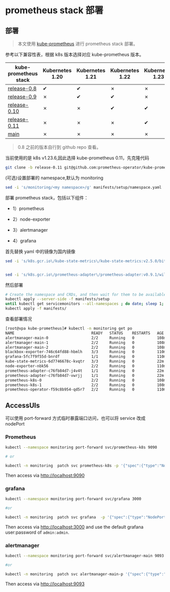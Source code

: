 # prometheus stack 部署

## 部署

> 本文使用 [ kube-prometheus](https://github.com/prometheus-operator/kube-prometheus) 进行 prometheus stack 部署。

参考以下兼容性表，根据 k8s 版本选择对应 kube-prometheus 版本。

| kube-prometheus stack                                        | Kubernetes 1.20 | Kubernetes 1.21 | Kubernetes 1.22 | Kubernetes 1.23 | Kubernetes 1.24 |
| ------------------------------------------------------------ | --------------- | --------------- | --------------- | --------------- | --------------- |
| [release-0.8](https://github.com/prometheus-operator/kube-prometheus/tree/release-0.8) | ✔               | ✔               | ✗               | ✗               | ✗               |
| [release-0.9](https://github.com/prometheus-operator/kube-prometheus/tree/release-0.9) | ✗               | ✔               | ✔               | ✗               | ✗               |
| [release-0.10](https://github.com/prometheus-operator/kube-prometheus/tree/release-0.10) | ✗               | ✗               | ✔               | ✔               | ✗               |
| [release-0.11](https://github.com/prometheus-operator/kube-prometheus/tree/release-0.11) | ✗               | ✗               | ✗               | ✔               | ✔               |
| [main](https://github.com/prometheus-operator/kube-prometheus/tree/main) | ✗               | ✗               | ✗               | ✗               | ✔               |

> 0.8 之前的版本自行到 github repo 查看。



当前使用的是 k8s v1.23.6,因此选择 kube-prometheus 0.11，先克隆代码

```Bash
git clone -b release-0.11 git@github.com:prometheus-operator/kube-prometheus.git
```



(可选)设置部署的 namespace,默认为 monitoring

```Bash
sed -i 's/monitoring/<my namespace>/g' manifests/setup/namespace.yaml
```

部署 prometheus stack，包括以下组件：

- 1）prometheus

- 2）node-exporter

- 3）alertmanager

- 4）grafana



首先替换 yaml 中的镜像为国内镜像

```Bash
sed -i 's/k8s.gcr.io\/kube-state-metrics\/kube-state-metrics:v2.5.0/bitnami\/kube-state-metrics:2.5.0/' manifests/kubeStateMetrics-deployment.yaml


sed -i 's/k8s.gcr.io\/prometheus-adapter\/prometheus-adapter:v0.9.1/willdockerhub\/prometheus-adapter:v0.9.1/' manifests/prometheusAdapter-deployment.yaml
```



然后部署

```Bash
# Create the namespace and CRDs, and then wait for them to be available before creating the remaining resources
kubectl apply --server-side -f manifests/setup
until kubectl get servicemonitors --all-namespaces ; do date; sleep 1; echo ""; done
kubectl apply -f manifests/
```



查看部署情况

```Bash
[root@vpa kube-prometheus]# kubectl -n monitoring get po
NAME                                  READY   STATUS    RESTARTS   AGE
alertmanager-main-0                   2/2     Running   0          108m
alertmanager-main-1                   2/2     Running   0          108m
alertmanager-main-2                   2/2     Running   0          108m
blackbox-exporter-746c64fd88-hbmlh    3/3     Running   0          110m
grafana-5fc7f9f55d-bnrdf              1/1     Running   0          110m
kube-state-metrics-6d7746678c-kvqtr   3/3     Running   0          22m
node-exporter-nbk56                   2/2     Running   0          110m
prometheus-adapter-c76fb84d7-j4v4t    1/1     Running   0          22m
prometheus-adapter-c76fb84d7-vwrjj    1/1     Running   0          22m
prometheus-k8s-0                      2/2     Running   0          108m
prometheus-k8s-1                      2/2     Running   0          108m
prometheus-operator-f59c8b954-qd5r7   2/2     Running   0          110m
```



## AccessUIs

可以使用 port-forward 方式临时暴露端口访问，也可以将 service 改成 nodePort



### Prometheus

```Bash
kubectl --namespace monitoring port-forward svc/prometheus-k8s 9090

# or

kubectl -n monitoring  patch svc prometheus-k8s -p '{"spec":{"type":"NodePort"}}'
```

Then access via [http://localhost:9090](http://localhost:9090/)



### grafana 

```Bash
kubectl --namespace monitoring port-forward svc/grafana 3000

#or

kubectl -n monitoring  patch svc grafana  -p '{"spec":{"type":"NodePort"}}'
```

Then access via [http://localhost:3000](http://localhost:3000/) and use the default grafana user:password of `admin:admin`.



### alertmanager

```Bash
kubectl --namespace monitoring port-forward svc/alertmanager-main 9093

#or

kubectl -n monitoring  patch svc alertmanager-main-p '{"spec":{"type":"NodePort"}}'
```

Then access via [http://localhost:9093](http://localhost:9093/)